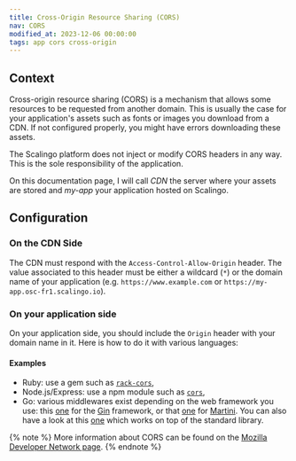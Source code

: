 ```yaml
---
title: Cross-Origin Resource Sharing (CORS)
nav: CORS
modified_at: 2023-12-06 00:00:00
tags: app cors cross-origin
---
```


## Context

Cross-origin resource sharing (CORS) is a mechanism that allows some resources to be requested from
another domain. This is usually the case for your application's assets such as fonts or images you
download from a CDN. If not configured properly, you might have errors downloading these assets.

The Scalingo platform does not inject or modify CORS headers in any way. This is the sole responsibility of the application.

On this documentation page, I will call _CDN_ the server where your assets are stored and _my-app_
your application hosted on Scalingo.

## Configuration

### On the CDN Side

The CDN must respond with the `Access-Control-Allow-Origin` header. The value associated to this
header must be either a wildcard (`*`) or the domain name of your application (e.g.
`https://www.example.com` or `https://my-app.osc-fr1.scalingo.io`).

### On your application side

On your application side, you should include the `Origin` header with your domain name in it. Here
is how to do it with various languages:

#### Examples

* Ruby: use a gem such as [`rack-cors`](https://rubygems.org/gems/rack-cors),
* Node.js/Express: use a npm module such as [`cors`](https://www.npmjs.com/package/cors),
* Go: various middlewares exist depending on the web framework you use: this
  [one](https://godoc.org/github.com/gin-contrib/cors) for the
  [Gin](https://github.com/gin-gonic/gin) framework, or that
  [one](https://godoc.org/github.com/martini-contrib/cors) for
  [Martini](https://github.com/go-martini/martini). You can also have a look at this
  [one](https://godoc.org/github.com/rs/cors) which works on top of the standard library.

{% note %}
More information about CORS can be found on the [Mozilla Developer Network
page](https://developer.mozilla.org/en-US/docs/Web/HTTP/CORS).
{% endnote %}
